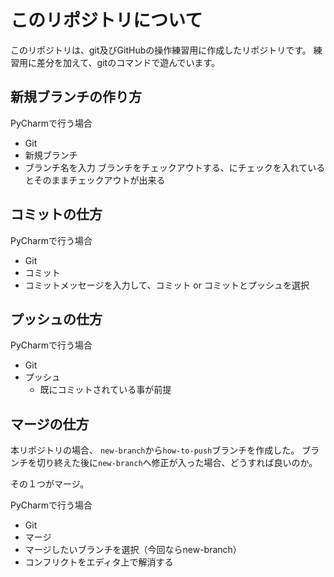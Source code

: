 # このリポジトリについて

このリポジトリは、git及びGitHubの操作練習用に作成したリポジトリです。
練習用に差分を加えて、gitのコマンドで遊んでいます。

## 新規ブランチの作り方

PyCharmで行う場合
- Git
- 新規ブランチ
- ブランチ名を入力
ブランチをチェックアウトする、にチェックを入れているとそのままチェックアウトが出来る

## コミットの仕方

PyCharmで行う場合
- Git
- コミット
- コミットメッセージを入力して、コミット or コミットとプッシュを選択

## プッシュの仕方

PyCharmで行う場合
- Git
- プッシュ
  - 既にコミットされている事が前提

## マージの仕方

本リポジトリの場合、
`new-branch`から`how-to-push`ブランチを作成した。
ブランチを切り終えた後に`new-branch`へ修正が入った場合、どうすれば良いのか。

その１つがマージ。

PyCharmで行う場合

- Git
- マージ
- マージしたいブランチを選択（今回ならnew-branch）
- コンフリクトをエディタ上で解消する